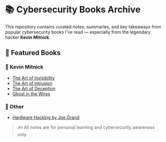 # 📚 Cybersecurity Books Archive

This repository contains curated notes, summaries, and key takeaways from popular cybersecurity books I've read — especially from the legendary hacker **Kevin Mitnick**.

## 🧠 Featured Books

### 📖 Kevin Mitnick
- [The Art of Invisibility](./The_Art_of_Invisibility_The_World's_Most_Famous_Hacker_Teaches_You.pdf)
- [The Art of Intrusion](./The_Art_of_Intrusion_The_Real_Stories_Behind_the_Exploits_of_Hackers.pdf)
- [The Art of Deception](./The_Art_of_Deception_Controlling_the_Human_Element_of_Security_by.pdf)
- [Ghost in the Wires](./Ghost_in_the_Wires_My_Adventures_as_the_World's_Most_Wanted_Hacker.pdf)

### 🔧 Other
- [Hardware Hacking by Joe Grand](./Hardware_Hacking/Hardware_Hacking_by_Joe_Grand.md)

> ✍️ All notes are for personal learning and cybersecurity awareness only.
